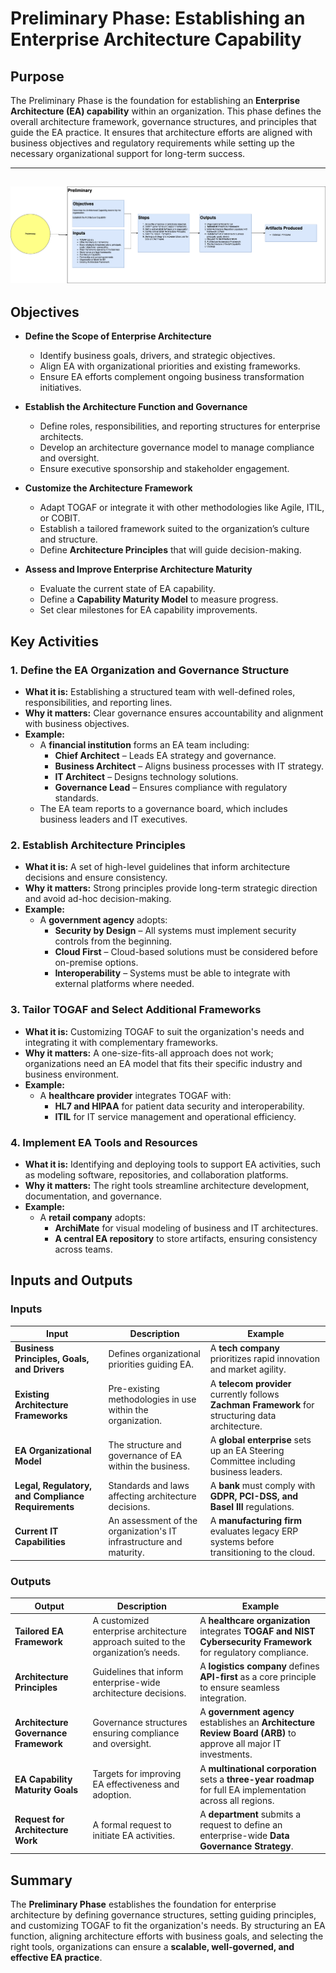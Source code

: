 # Preliminary Phase: Establishing an Enterprise Architecture Capability

## Purpose

The Preliminary Phase is the foundation for establishing an **Enterprise Architecture (EA) capability** within an organization. This phase defines the overall architecture framework, governance structures, and principles that guide the EA practice. It ensures that architecture efforts are aligned with business objectives and regulatory requirements while setting up the necessary organizational support for long-term success.

---
![Preliminary Phase](../images/TOGAF-Preliminary.drawio.png)
---

## Objectives

- **Define the Scope of Enterprise Architecture**
  - Identify business goals, drivers, and strategic objectives.
  - Align EA with organizational priorities and existing frameworks.
  - Ensure EA efforts complement ongoing business transformation initiatives.

- **Establish the Architecture Function and Governance**
  - Define roles, responsibilities, and reporting structures for enterprise architects.
  - Develop an architecture governance model to manage compliance and oversight.
  - Ensure executive sponsorship and stakeholder engagement.

- **Customize the Architecture Framework**
  - Adapt TOGAF or integrate it with other methodologies like Agile, ITIL, or COBIT.
  - Establish a tailored framework suited to the organization’s culture and structure.
  - Define **Architecture Principles** that will guide decision-making.

- **Assess and Improve Enterprise Architecture Maturity**
  - Evaluate the current state of EA capability.
  - Define a **Capability Maturity Model** to measure progress.
  - Set clear milestones for EA capability improvements.

## Key Activities

### 1. Define the EA Organization and Governance Structure
- **What it is:** Establishing a structured team with well-defined roles, responsibilities, and reporting lines.  
- **Why it matters:** Clear governance ensures accountability and alignment with business objectives.  
- **Example:**  
  - A **financial institution** forms an EA team including:
    - **Chief Architect** – Leads EA strategy and governance.
    - **Business Architect** – Aligns business processes with IT strategy.
    - **IT Architect** – Designs technology solutions.
    - **Governance Lead** – Ensures compliance with regulatory standards.
  - The EA team reports to a governance board, which includes business leaders and IT executives.

### 2. Establish Architecture Principles
- **What it is:** A set of high-level guidelines that inform architecture decisions and ensure consistency.  
- **Why it matters:** Strong principles provide long-term strategic direction and avoid ad-hoc decision-making.  
- **Example:**  
  - A **government agency** adopts:
    - **Security by Design** – All systems must implement security controls from the beginning.
    - **Cloud First** – Cloud-based solutions must be considered before on-premise options.
    - **Interoperability** – Systems must be able to integrate with external platforms where needed.

### 3. Tailor TOGAF and Select Additional Frameworks
- **What it is:** Customizing TOGAF to suit the organization's needs and integrating it with complementary frameworks.  
- **Why it matters:** A one-size-fits-all approach does not work; organizations need an EA model that fits their specific industry and business environment.  
- **Example:**  
  - A **healthcare provider** integrates TOGAF with:
    - **HL7 and HIPAA** for patient data security and interoperability.
    - **ITIL** for IT service management and operational efficiency.

### 4. Implement EA Tools and Resources
- **What it is:** Identifying and deploying tools to support EA activities, such as modeling software, repositories, and collaboration platforms.  
- **Why it matters:** The right tools streamline architecture development, documentation, and governance.  
- **Example:**  
  - A **retail company** adopts:
    - **ArchiMate** for visual modeling of business and IT architectures.
    - **A central EA repository** to store artifacts, ensuring consistency across teams.

## Inputs and Outputs

### Inputs

| Input | Description | Example |
|---|---|---|
| **Business Principles, Goals, and Drivers** | Defines organizational priorities guiding EA. | A **tech company** prioritizes rapid innovation and market agility. |
| **Existing Architecture Frameworks** | Pre-existing methodologies in use within the organization. | A **telecom provider** currently follows **Zachman Framework** for structuring data architecture. |
| **EA Organizational Model** | The structure and governance of EA within the business. | A **global enterprise** sets up an EA Steering Committee including business leaders. |
| **Legal, Regulatory, and Compliance Requirements** | Standards and laws affecting architecture decisions. | A **bank** must comply with **GDPR, PCI-DSS, and Basel III** regulations. |
| **Current IT Capabilities** | An assessment of the organization's IT infrastructure and maturity. | A **manufacturing firm** evaluates legacy ERP systems before transitioning to the cloud. |

### Outputs

| Output | Description | Example |
|---|---|---|
| **Tailored EA Framework** | A customized enterprise architecture approach suited to the organization’s needs. | A **healthcare organization** integrates **TOGAF and NIST Cybersecurity Framework** for regulatory compliance. |
| **Architecture Principles** | Guidelines that inform enterprise-wide architecture decisions. | A **logistics company** defines **API-first** as a core principle to ensure seamless integration. |
| **Architecture Governance Framework** | Governance structures ensuring compliance and oversight. | A **government agency** establishes an **Architecture Review Board (ARB)** to approve all major IT investments. |
| **EA Capability Maturity Goals** | Targets for improving EA effectiveness and adoption. | A **multinational corporation** sets a **three-year roadmap** for full EA implementation across all regions. |
| **Request for Architecture Work** | A formal request to initiate EA activities. | A **department** submits a request to define an enterprise-wide **Data Governance Strategy**. |

## Summary

The **Preliminary Phase** establishes the foundation for enterprise architecture by defining governance structures, setting guiding principles, and customizing TOGAF to fit the organization's needs. By structuring an EA function, aligning architecture efforts with business goals, and selecting the right tools, organizations can ensure a **scalable, well-governed, and effective EA practice**.
